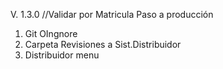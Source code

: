  V. 1.3.0 //Validar por Matricula
Paso a producción

1. Git OIngnore
2. Carpeta Revisiones a Sist.Distribuidor
3. Distribuidor menu
   